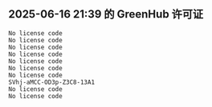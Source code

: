 ## 2025-06-16 21:39 的 GreenHub 许可证
```
No license code
No license code
No license code
No license code
No license code
No license code
No license code
SVhj-aMCC-OD3p-Z3C8-13A1
No license code
No license code
```
